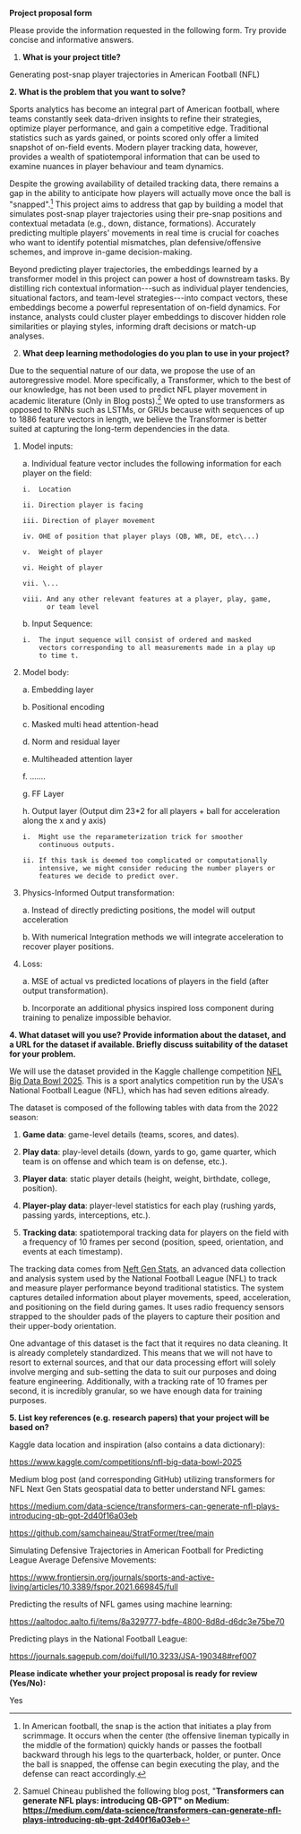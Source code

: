 **Project proposal form**

Please provide the information requested in the following form. Try
provide concise and informative answers.

1.  **What is your project title?**

Generating post-snap player trajectories in American Football (NFL)

**2. What is the problem that you want to solve?**

Sports analytics has become an integral part of American football, where
teams constantly seek data-driven insights to refine their strategies,
optimize player performance, and gain a competitive edge. Traditional
statistics such as yards gained, or points scored only offer a limited
snapshot of on-field events. Modern player tracking data, however,
provides a wealth of spatiotemporal information that can be used to
examine nuances in player behaviour and team dynamics.

Despite the growing availability of detailed tracking data, there
remains a gap in the ability to anticipate how players will actually
move once the ball is "snapped".[^1] This project aims to address that
gap by building a model that simulates post-snap player trajectories
using their pre-snap positions and contextual metadata (e.g., down,
distance, formations). Accurately predicting multiple players' movements
in real time is crucial for coaches who want to identify potential
mismatches, plan defensive/offensive schemes, and improve in-game
decision-making.

Beyond predicting player trajectories, the embeddings learned by a
transformer model in this project can power a host of downstream tasks.
By distilling rich contextual information---such as individual player
tendencies, situational factors, and team-level strategies---into
compact vectors, these embeddings become a powerful representation of
on-field dynamics. For instance, analysts could cluster player
embeddings to discover hidden role similarities or playing styles,
informing draft decisions or match-up analyses.

2.  **What deep learning methodologies do you plan to use in your
    project?**

Due to the sequential nature of our data, we propose the use of an
autoregressive model. More specifically, a Transformer, which to the
best of our knowledge, has not been used to predict NFL player movement
in academic literature (Only in Blog posts).[^2] We opted to use
transformers as opposed to RNNs such as LSTMs, or GRUs because with
sequences of up to 1886 feature vectors in length, we believe the
Transformer is better suited at capturing the long-term dependencies in
the data.

1.  Model inputs:

    a.  Individual feature vector includes the following information for
        each player on the field:

        i.  Location

        ii. Direction player is facing

        iii. Direction of player movement

        iv. OHE of position that player plays (QB, WR, DE, etc\...)

        v.  Weight of player

        vi. Height of player

        vii. \...

        viii. And any other relevant features at a player, play, game,
              or team level

    b.  Input Sequence:

        i.  The input sequence will consist of ordered and masked
            vectors corresponding to all measurements made in a play up
            to time t.

2.  Model body:

    a.  Embedding layer

    b.  Positional encoding

    c.  Masked multi head attention-head

    d.  Norm and residual layer

    e.  Multiheaded attention layer

    f.  \...\....

    g.  FF Layer

    h.  Output layer (Output dim 23\*2 for all players + ball for
        acceleration along the x and y axis)

        i.  Might use the reparameterization trick for smoother
            continuous outputs.

        ii. If this task is deemed too complicated or computationally
            intensive, we might consider reducing the number players or
            features we decide to predict over.

3.  Physics-Informed Output transformation:

    a.  Instead of directly predicting positions, the model will output
        acceleration

    b.  With numerical Integration methods we will integrate
        acceleration to recover player positions.

4.  Loss:

    a.  MSE of actual vs predicted locations of players in the field
        (after output transformation).

    b.  Incorporate an additional physics inspired loss component during
        training to penalize impossible behavior.

**4. What dataset will you use? Provide information about the dataset,
and a URL for the dataset if available. Briefly discuss suitability of
the dataset for your problem.**

We will use the dataset provided in the Kaggle challenge competition
[NFL Big Data Bowl
2025](https://www.kaggle.com/competitions/nfl-big-data-bowl-2025). This
is a sport analytics competition run by the USA's National Football
League (NFL), which has had seven editions already.

The dataset is composed of the following tables with data from the 2022
season:

1.  **Game data**: game-level details (teams, scores, and dates).

2.  **Play data**: play-level details (down, yards to go, game quarter,
    which team is on offense and which team is on defense, etc.).

3.  **Player data**: static player details (height, weight, birthdate,
    college, position).

4.  **Player-play data**: player-level statistics for each play (rushing
    yards, passing yards, interceptions, etc.).

5.  **Tracking data**: spatiotemporal tracking data for players on the
    field with a frequency of 10 frames per second (position, speed,
    orientation, and events at each timestamp).

The tracking data comes from [Neft Gen
Stats](https://operations.nfl.com/gameday/technology/nfl-next-gen-stats/),
an advanced data collection and analysis system used by the National
Football League (NFL) to track and measure player performance beyond
traditional statistics. The system captures detailed information about
player movements, speed, acceleration, and positioning on the field
during games. It uses radio frequency sensors strapped to the shoulder
pads of the players to capture their position and their upper-body
orientation.

One advantage of this dataset is the fact that it requires no data
cleaning. It is already completely standardized. This means that we will
not have to resort to external sources, and that our data processing
effort will solely involve merging and sub-setting the data to suit our
purposes and doing feature engineering. Additionally, with a tracking
rate of 10 frames per second, it is incredibly granular, so we have
enough data for training purposes.

**5. List key references (e.g. research papers) that your project will
be based on?**

Kaggle data location and inspiration (also contains a data dictionary):

<https://www.kaggle.com/competitions/nfl-big-data-bowl-2025>

Medium blog post (and corresponding GitHub) utilizing transformers for
NFL Next Gen Stats geospatial data to better understand NFL games:

<https://medium.com/data-science/transformers-can-generate-nfl-plays-introducing-qb-gpt-2d40f16a03eb>

<https://github.com/samchaineau/StratFormer/tree/main>

Simulating Defensive Trajectories in American Football for Predicting
League Average Defensive Movements:

<https://www.frontiersin.org/journals/sports-and-active-living/articles/10.3389/fspor.2021.669845/full>

Predicting the results of NFL games using machine learning:

<https://aaltodoc.aalto.fi/items/8a329777-bdfe-4800-8d8d-d6dc3e75be70>

Predicting plays in the National Football League:

<https://journals.sagepub.com/doi/full/10.3233/JSA-190348#ref007>

**Please indicate whether your project proposal is ready for review
(Yes/No):**

Yes

[^1]: In American football, the snap is the action that initiates a play
    from scrimmage. It occurs when the center (the offensive lineman
    typically in the middle of the formation) quickly hands or passes
    the football backward through his legs to the quarterback, holder,
    or punter. Once the ball is snapped, the offense can begin executing
    the play, and the defense can react accordingly.

[^2]: Samuel Chineau published the following blog post, "**Transformers
    can generate NFL plays: introducing QB-GPT\" on Medium:
    https://medium.com/data-science/transformers-can-generate-nfl-plays-introducing-qb-gpt-2d40f16a03eb**
